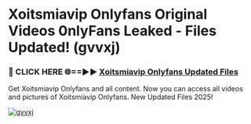 # Xoitsmiavip Onlyfans Original Videos 0nlyFans Leaked - Files Updated! (gvvxj)

<h3>🔴 CLICK HERE 🌐==►► <a href="https://tinyurl.com/2m67pmp6" rel="nofollow">Xoitsmiavip Onlyfans Updated Files</a></h3>

Get Xoitsmiavip Onlyfans and all content. Now you can access all videos and pictures of Xoitsmiavip Onlyfans. New Updated Files 2025!

[![gvvxj](https://i.imgur.com/H4QAA4z.gif)](https://tinyurl.com/2m67pmp6)